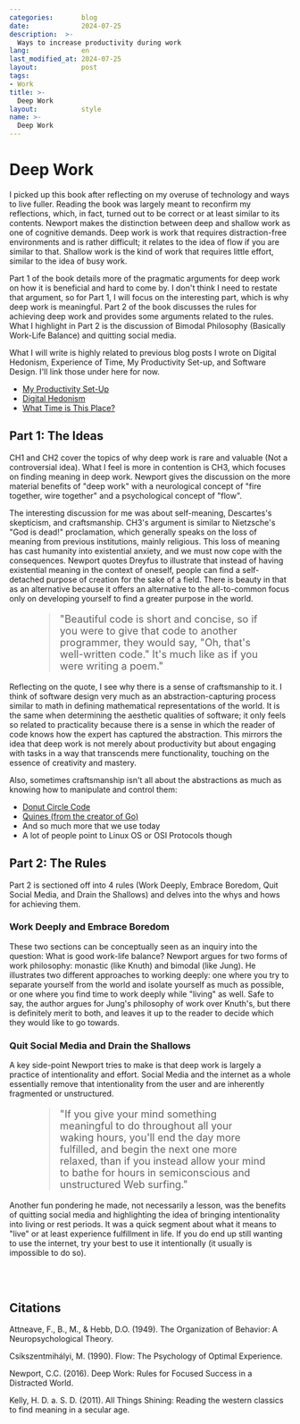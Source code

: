 ```yaml
---
categories:       blog
date:             2024-07-25
description:  >-
  Ways to increase productivity during work
lang:             en
last_modified_at: 2024-07-25
layout:           post
tags:
- Work
title: >-
  Deep Work
layout:           style
name: >-
  Deep Work
---
```


# Deep Work

I picked up this book after reflecting on my overuse of technology and ways to live fuller. Reading the book was largely meant to reconfirm my reflections, which, in fact, turned out to be correct or at least similar to its contents. Newport makes the distinction between deep and shallow work as one of cognitive demands. Deep work is work that requires distraction-free environments and is rather difficult; it relates to the idea of flow if you are similar to that. Shallow work is the kind of work that requires little effort, similar to the idea of busy work. 

Part 1 of the book details more of the pragmatic arguments for deep work on how it is beneficial and hard to come by. I don't think I need to restate that argument, so for Part 1, I will focus on the interesting part, which is why deep work is meaningful. Part 2 of the book discusses the rules for achieving deep work and provides some arguments related to the rules. What I highlight in Part 2 is the discussion of Bimodal Philosophy (Basically Work-Life Balance) and quitting social media.

What I will write is highly related to previous blog posts I wrote on Digital Hedonism, Experience of Time, My Productivity Set-up, and Software Design. 
I'll link those under here for now.
* [My Productivity Set-Up](https://blog.yougao.dev/life/my-productivity-setup/)
* [Digital Hedonism](https://blog.yougao.dev/life/digital-hedonism/)
* [What Time is This Place?](https://blog.yougao.dev/books/what-time-is-this-place/)

## Part 1: The Ideas

CH1 and CH2 cover the topics of why deep work is rare and valuable (Not a controversial idea). What I feel is more in contention is CH3, which focuses on finding meaning in deep work. Newport gives the discussion on the more material benefits of "deep work" with a neurological concept of "fire together, wire together" and a psychological concept of "flow". 

The interesting discussion for me was about self-meaning, Descartes's skepticism, and craftsmanship. CH3's argument is similar to Nietzsche's "God is dead!" proclamation, which generally speaks on the loss of meaning from previous institutions, mainly religious. This loss of meaning has cast humanity into existential anxiety, and we must now cope with the consequences. Newport quotes Dreyfus to illustrate that instead of having existential meaning in the context of oneself, people can find a self-detached purpose of creation for the sake of a field. There is beauty in that as an alternative because it offers an alternative to the all-to-common focus only on developing yourself to find a greater purpose in the world. 


<figure class="container-lg my-6" style="padding: 0;">
 <blockquote class="blockquote" style="font-size: 18px;">
 <p> "Beautiful code is short and concise, so if you were to give that code to another programmer, they would say, "Oh, that's well-written code." It's much like as if you were writing a poem." </p>
 </blockquote>
</figure>


Reflecting on the quote, I see why there is a sense of craftsmanship to it. I think of software design very much as an abstraction-capturing process similar to math in defining mathematical representations of the world. It is the same when determining the aesthetic qualities of software; it only feels so related to practicality because there is a sense in which the reader of code knows how the expert has captured the abstraction. This mirrors the idea that deep work is not merely about productivity but about engaging with tasks in a way that transcends mere functionality, touching on the essence of creativity and mastery. 

Also, sometimes craftsmanship isn't all about the abstractions as much as knowing how to manipulate and control them:
- [Donut Circle Code](https://www.a1k0n.net/2011/07/20/donut-math.html)
- [Quines (from the creator of Go)](https://github.com/rsc/quine)
- And so much more that we use today
- A lot of people point to Linux OS or OSI Protocols though

## Part 2: The Rules

Part 2 is sectioned off into 4 rules (Work Deeply, Embrace Boredom, Quit Social Media, and Drain the Shallows) and delves into the whys and hows for achieving them.

### Work Deeply and Embrace Boredom

These two sections can be conceptually seen as an inquiry into the question: What is good work-life balance? Newport argues for two forms of work philosophy: monastic (like Knuth) and bimodal (like Jung). He illustrates two different approaches to working deeply: one where you try to separate yourself from the world and isolate yourself as much as possible, or one where you find time to work deeply while "living" as well. Safe to say, the author argues for Jung's philosophy of work over Knuth's, but there is definitely merit to both, and leaves it up to the reader to decide which they would like to go towards.

### Quit Social Media and Drain the Shallows

A key side-point Newport tries to make is that deep work is largely a practice of intentionality and effort. Social Media and the internet as a whole essentially remove that intentionality from the user and are inherently fragmented or unstructured.


<figure class="container-lg my-6" style="padding: 0;">
 <blockquote class="blockquote" style="font-size: 18px;">
 <p> "If you give your mind something meaningful to do throughout all your waking hours, you'll end the day more fulfilled, and begin the next one more relaxed, than if you instead allow your mind to bathe for hours in semiconscious and unstructured Web surfing." </p>
 </blockquote>
</figure>


Another fun pondering he made, not necessarily a lesson, was the benefits of quitting social media and highlighting the idea of bringing intentionality into living or rest periods. It was a quick segment about what it means to "live" or at least experience fulfillment in life. If you do end up still wanting to use the internet, try your best to use it intentionally (it usually is impossible to do so).

<br/><br/>

## Citations

Attneave, F., B., M., & Hebb, D.O. (1949). The Organization of Behavior: A Neuropsychological Theory.

Csíkszentmihályi, M. (1990). Flow: The Psychology of Optimal Experience.

Newport, C.C. (2016). Deep Work: Rules for Focused Success in a Distracted World.

Kelly, H. D. a. S. D. (2011). All Things Shining: Reading the western classics to find meaning in a secular age. 